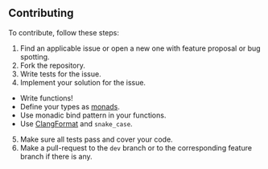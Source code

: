 ##  Contributing
To contribute, follow these steps:
1.  Find an applicable issue or open a new one with feature proposal or bug spotting.
2.  Fork the repository.
3.  Write tests for the issue.
4.  Implement your solution for the issue.
  - Write functions!
  - Define your types as [monads][monad-link].
  - Use monadic bind pattern in your functions.
  - Use [ClangFormat][clang-format-link] and `snake_case`.
5.  Make sure all tests pass and cover your code.
6.  Make a pull-request to the `dev` branch or to the corresponding feature branch if there is any.

[monad-link]:         https://en.wikipedia.org/wiki/Monad_(functional_programming)
[clang-format-link]:  https://clang.llvm.org/docs/ClangFormat.html
